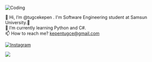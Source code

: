 ![Coding](https://media1.giphy.com/media/QuDgW7dXQfCZiWVXD4/giphy.gif?cid=ecf05e47rdlhk3pnvb37xeaqszmdyt7jtv1f4y6amyyals8j&rid=giphy.gif&ct=s)

👋 Hi, I’m @tugcekepen . I'm Software Engineering student at Samsun University.💞️ <br/>
🌱 I’m currently learning Python and C#.<br/>
📫 How to reach me? kepentugce@gmail.com

[![Instagram](https://img.shields.io/badge/-Instagram-C13584?style=flat-quare&labelColor=C13584&logo=instagram&logoColor=white&link=link)](https://www.instagram.com/tugcekepen/) 

<img src="https://github-readme-stats.vercel.app/api?username=tugcekepen&&show_icons=true&title_color=ffffff&icon_color=bb2acf&text_color=daf7dc&bg_color=151515">
